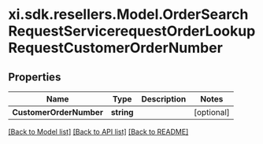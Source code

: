 # xi.sdk.resellers.Model.OrderSearchRequestServicerequestOrderLookupRequestCustomerOrderNumber

## Properties

Name | Type | Description | Notes
------------ | ------------- | ------------- | -------------
**CustomerOrderNumber** | **string** |  | [optional] 

[[Back to Model list]](../README.md#documentation-for-models) [[Back to API list]](../README.md#documentation-for-api-endpoints) [[Back to README]](../README.md)

